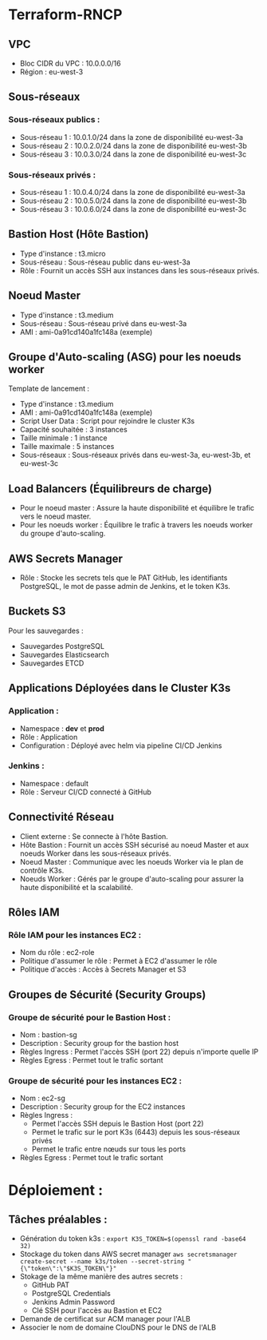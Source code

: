 # Terraform-RNCP

## VPC
- Bloc CIDR du VPC : 10.0.0.0/16
- Région : eu-west-3
## Sous-réseaux
### Sous-réseaux publics :
- Sous-réseau 1 : 10.0.1.0/24 dans la zone de disponibilité eu-west-3a
- Sous-réseau 2 : 10.0.2.0/24 dans la zone de disponibilité eu-west-3b
- Sous-réseau 3 : 10.0.3.0/24 dans la zone de disponibilité eu-west-3c
### Sous-réseaux privés :
- Sous-réseau 1 : 10.0.4.0/24 dans la zone de disponibilité eu-west-3a
- Sous-réseau 2 : 10.0.5.0/24 dans la zone de disponibilité eu-west-3b
- Sous-réseau 3 : 10.0.6.0/24 dans la zone de disponibilité eu-west-3c
## Bastion Host (Hôte Bastion)
- Type d'instance : t3.micro
- Sous-réseau : Sous-réseau public dans eu-west-3a
- Rôle : Fournit un accès SSH aux instances dans les sous-réseaux privés.
## Noeud Master
- Type d'instance : t3.medium
- Sous-réseau : Sous-réseau privé dans eu-west-3a
- AMI : ami-0a91cd140a1fc148a (exemple)
## Groupe d'Auto-scaling (ASG) pour les noeuds worker
Template de lancement :
- Type d'instance : t3.medium
- AMI : ami-0a91cd140a1fc148a (exemple)
- Script User Data : Script pour rejoindre le cluster K3s
- Capacité souhaitée : 3 instances
- Taille minimale : 1 instance
- Taille maximale : 5 instances
- Sous-réseaux : Sous-réseaux privés dans eu-west-3a, eu-west-3b, et eu-west-3c
## Load Balancers (Équilibreurs de charge)
- Pour le noeud master : Assure la haute disponibilité et équilibre le trafic vers le noeud master.
- Pour les noeuds worker : Équilibre le trafic à travers les noeuds worker du groupe d'auto-scaling.
## AWS Secrets Manager
- Rôle : Stocke les secrets tels que le PAT GitHub, les identifiants PostgreSQL, le mot de passe admin de Jenkins, et le token K3s.
## Buckets S3
Pour les sauvegardes :
- Sauvegardes PostgreSQL
- Sauvegardes Elasticsearch
- Sauvegardes ETCD
## Applications Déployées dans le Cluster K3s
### Application :
- Namespace : **dev** et **prod**
- Rôle : Application 
- Configuration : Déployé avec helm via pipeline CI/CD Jenkins
### Jenkins :
- Namespace : default
- Rôle : Serveur CI/CD connecté à GitHub
## Connectivité Réseau
- Client externe : Se connecte à l'hôte Bastion.
- Hôte Bastion : Fournit un accès SSH sécurisé au noeud Master et aux noeuds Worker dans les sous-réseaux privés.
- Noeud Master : Communique avec les noeuds Worker via le plan de contrôle K3s.
- Noeuds Worker : Gérés par le groupe d'auto-scaling pour assurer la haute disponibilité et la scalabilité.
## Rôles IAM
### Rôle IAM pour les instances EC2 :
- Nom du rôle : ec2-role
- Politique d'assumer le rôle : Permet à EC2 d'assumer le rôle
- Politique d'accès : Accès à Secrets Manager et S3
## Groupes de Sécurité (Security Groups)
### Groupe de sécurité pour le Bastion Host :
- Nom : bastion-sg
- Description : Security group for the bastion host
- Règles Ingress : Permet l'accès SSH (port 22) depuis n'importe quelle IP
- Règles Egress : Permet tout le trafic sortant
### Groupe de sécurité pour les instances EC2 :
- Nom : ec2-sg
- Description : Security group for the EC2 instances
- Règles Ingress :
    - Permet l'accès SSH depuis le Bastion Host (port 22)
    - Permet le trafic sur le port K3s (6443) depuis les sous-réseaux privés
    - Permet le trafic entre nœuds sur tous les ports
- Règles Egress : Permet tout le trafic sortant



# Déploiement :

## Tâches préalables :
- Génération du token k3s :
```export K3S_TOKEN=$(openssl rand -base64 32)```
- Stockage du token dans AWS secret manager
```aws secretsmanager create-secret --name k3s/token --secret-string "{\"token\":\"$K3S_TOKEN\"}"```
- Stokage de la même manière des autres secrets :
    - GitHub PAT
    - PostgreSQL Credentials
    - Jenkins Admin Password
    - Clé SSH pour l'accès au Bastion et EC2
- Demande de certificat sur ACM manager pour l'ALB
- Associer le nom de domaine ClouDNS pour le DNS de l'ALB
